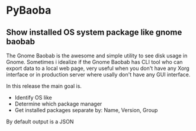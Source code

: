 # PyBaoba
## Show installed OS system package like gnome baobab

The Gnome Baobab is the awesome and simple utility to
see disk usage in Gnome.
Sometimes i idealize if the Gnome Baobab has CLI tool
who can export data to a local web page, very useful
when you don't have any Xorg interface or in production
server where usally don't have any GUI interface.

In this release the main goal is.
- Identify OS like
- Determine which package manager
- Get installed packages separate by: Name, Version, Group

By default output is a JSON
